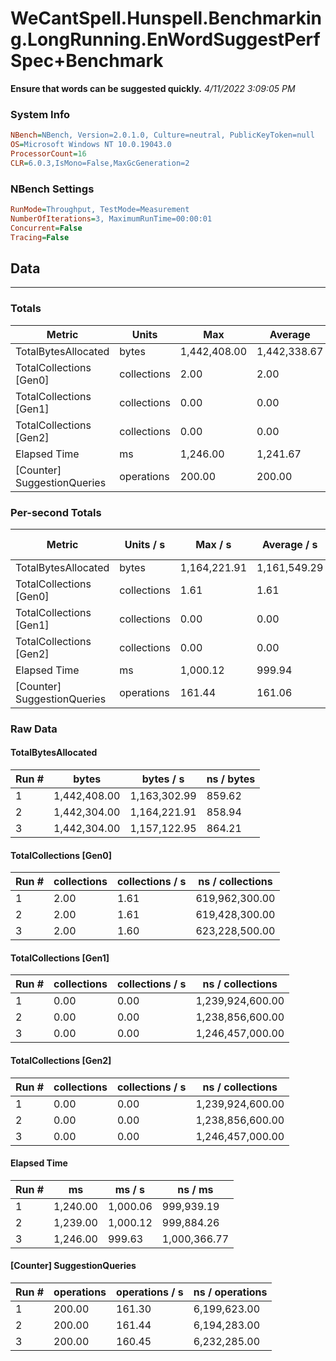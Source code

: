 ﻿# WeCantSpell.Hunspell.Benchmarking.LongRunning.EnWordSuggestPerfSpec+Benchmark
__Ensure that words can be suggested quickly.__
_4/11/2022 3:09:05 PM_
### System Info
```ini
NBench=NBench, Version=2.0.1.0, Culture=neutral, PublicKeyToken=null
OS=Microsoft Windows NT 10.0.19043.0
ProcessorCount=16
CLR=6.0.3,IsMono=False,MaxGcGeneration=2
```

### NBench Settings
```ini
RunMode=Throughput, TestMode=Measurement
NumberOfIterations=3, MaximumRunTime=00:00:01
Concurrent=False
Tracing=False
```

## Data
-------------------

### Totals
|          Metric |           Units |             Max |         Average |             Min |          StdDev |
|---------------- |---------------- |---------------- |---------------- |---------------- |---------------- |
|TotalBytesAllocated |           bytes |    1,442,408.00 |    1,442,338.67 |    1,442,304.00 |           60.04 |
|TotalCollections [Gen0] |     collections |            2.00 |            2.00 |            2.00 |            0.00 |
|TotalCollections [Gen1] |     collections |            0.00 |            0.00 |            0.00 |            0.00 |
|TotalCollections [Gen2] |     collections |            0.00 |            0.00 |            0.00 |            0.00 |
|    Elapsed Time |              ms |        1,246.00 |        1,241.67 |        1,239.00 |            3.79 |
|[Counter] SuggestionQueries |      operations |          200.00 |          200.00 |          200.00 |            0.00 |

### Per-second Totals
|          Metric |       Units / s |         Max / s |     Average / s |         Min / s |      StdDev / s |
|---------------- |---------------- |---------------- |---------------- |---------------- |---------------- |
|TotalBytesAllocated |           bytes |    1,164,221.91 |    1,161,549.29 |    1,157,122.95 |        3,860.76 |
|TotalCollections [Gen0] |     collections |            1.61 |            1.61 |            1.60 |            0.01 |
|TotalCollections [Gen1] |     collections |            0.00 |            0.00 |            0.00 |            0.00 |
|TotalCollections [Gen2] |     collections |            0.00 |            0.00 |            0.00 |            0.00 |
|    Elapsed Time |              ms |        1,000.12 |          999.94 |          999.63 |            0.26 |
|[Counter] SuggestionQueries |      operations |          161.44 |          161.06 |          160.45 |            0.53 |

### Raw Data
#### TotalBytesAllocated
|           Run # |           bytes |       bytes / s |      ns / bytes |
|---------------- |---------------- |---------------- |---------------- |
|               1 |    1,442,408.00 |    1,163,302.99 |          859.62 |
|               2 |    1,442,304.00 |    1,164,221.91 |          858.94 |
|               3 |    1,442,304.00 |    1,157,122.95 |          864.21 |

#### TotalCollections [Gen0]
|           Run # |     collections | collections / s |ns / collections |
|---------------- |---------------- |---------------- |---------------- |
|               1 |            2.00 |            1.61 |  619,962,300.00 |
|               2 |            2.00 |            1.61 |  619,428,300.00 |
|               3 |            2.00 |            1.60 |  623,228,500.00 |

#### TotalCollections [Gen1]
|           Run # |     collections | collections / s |ns / collections |
|---------------- |---------------- |---------------- |---------------- |
|               1 |            0.00 |            0.00 |1,239,924,600.00 |
|               2 |            0.00 |            0.00 |1,238,856,600.00 |
|               3 |            0.00 |            0.00 |1,246,457,000.00 |

#### TotalCollections [Gen2]
|           Run # |     collections | collections / s |ns / collections |
|---------------- |---------------- |---------------- |---------------- |
|               1 |            0.00 |            0.00 |1,239,924,600.00 |
|               2 |            0.00 |            0.00 |1,238,856,600.00 |
|               3 |            0.00 |            0.00 |1,246,457,000.00 |

#### Elapsed Time
|           Run # |              ms |          ms / s |         ns / ms |
|---------------- |---------------- |---------------- |---------------- |
|               1 |        1,240.00 |        1,000.06 |      999,939.19 |
|               2 |        1,239.00 |        1,000.12 |      999,884.26 |
|               3 |        1,246.00 |          999.63 |    1,000,366.77 |

#### [Counter] SuggestionQueries
|           Run # |      operations |  operations / s | ns / operations |
|---------------- |---------------- |---------------- |---------------- |
|               1 |          200.00 |          161.30 |    6,199,623.00 |
|               2 |          200.00 |          161.44 |    6,194,283.00 |
|               3 |          200.00 |          160.45 |    6,232,285.00 |


